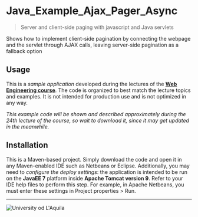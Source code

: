 # Java_Example_Ajax_Pager_Async
> Server and client-side paging with javascript and Java servlets

Shows how to implement client-side pagination by connecting the webpage and the servlet through AJAX calls, leaving server-side pagination as a fallback option

## Usage

This is a *sample application* developed during the lectures of the  [**Web Engineering course**](https://people.disim.univaq.it/~dellapenna/content.php?page=students). The code is organized to best match the lecture topics and examples. It is not intended for production use and is not optimized in any way. 

*This example code will be shown and described approximately during the 24th lecture of the course, so wait to download it, since it may get updated in the meanwhile.*

## Installation

This is a Maven-based project. Simply download the code and open it in any Maven-enabled IDE such as Netbeans or Eclipse. Additionally, you may need to *configure the deploy settings*: the application is intended to be run on the **JavaEE 7** platform inside **Apache Tomcat version 9**. Refer to your IDE help files to perform this step. For example, in Apache Netbeans, you must enter these settings in Project properties > Run.

---

![University od L'Aquila](https://www.disim.univaq.it/skins/aqua/img/logo2021-2.png)